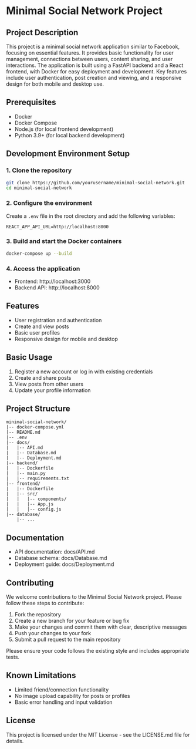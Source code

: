 # Minimal Social Network Project

## Project Description
This project is a minimal social network application similar to Facebook, focusing on essential features. It provides basic functionality for user management, connections between users, content sharing, and user interactions. The application is built using a FastAPI backend and a React frontend, with Docker for easy deployment and development. Key features include user authentication, post creation and viewing, and a responsive design for both mobile and desktop use.

## Prerequisites
- Docker
- Docker Compose
- Node.js (for local frontend development)
- Python 3.9+ (for local backend development)

## Development Environment Setup

### 1. Clone the repository
```bash
git clone https://github.com/yourusername/minimal-social-network.git
cd minimal-social-network
```

### 2. Configure the environment
Create a `.env` file in the root directory and add the following variables:
```
REACT_APP_API_URL=http://localhost:8000
```

### 3. Build and start the Docker containers
```bash
docker-compose up --build
```

### 4. Access the application
- Frontend: http://localhost:3000
- Backend API: http://localhost:8000

## Features
- User registration and authentication
- Create and view posts
- Basic user profiles
- Responsive design for mobile and desktop

## Basic Usage
1. Register a new account or log in with existing credentials
2. Create and share posts
3. View posts from other users
4. Update your profile information

## Project Structure
```
minimal-social-network/
|-- docker-compose.yml
|-- README.md
|-- .env
|-- docs/
|   |-- API.md
|   |-- Database.md
|   |-- Deployment.md
|-- backend/
|   |-- Dockerfile
|   |-- main.py
|   |-- requirements.txt
|-- frontend/
|   |-- Dockerfile
|   |-- src/
|   |   |-- components/
|   |   |-- App.js
|   |   |-- config.js
|-- database/
    |-- ...
```

## Documentation
- API documentation: docs/API.md
- Database schema: docs/Database.md
- Deployment guide: docs/Deployment.md

## Contributing
We welcome contributions to the Minimal Social Network project. Please follow these steps to contribute:

1. Fork the repository
2. Create a new branch for your feature or bug fix
3. Make your changes and commit them with clear, descriptive messages
4. Push your changes to your fork
5. Submit a pull request to the main repository

Please ensure your code follows the existing style and includes appropriate tests.

## Known Limitations
- Limited friend/connection functionality
- No image upload capability for posts or profiles
- Basic error handling and input validation

## License
This project is licensed under the MIT License - see the LICENSE.md file for details.